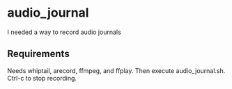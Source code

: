 # audio_journal
I needed a way to record audio journals

## Requirements
Needs whiptail, arecord, ffmpeg, and ffplay. Then execute audio_journal.sh. Ctrl-c to stop recording.
